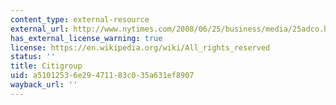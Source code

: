 ```yaml
---
content_type: external-resource
external_url: http://www.nytimes.com/2008/06/25/business/media/25adco.html?_r=0
has_external_license_warning: true
license: https://en.wikipedia.org/wiki/All_rights_reserved
status: ''
title: Citigroup
uid: a5101253-6e29-4711-83c0-35a631ef8907
wayback_url: ''
---
```

